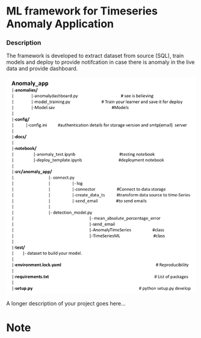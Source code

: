 
ML framework for Timeseries Anomaly Application
======================

### Description
The framework is developed to extract dataset from source (SQL), train models and deploy to provide notifcation in case there is anomaly in the live data and provide dashboard.

![Amonaly](images/Anomaly.png)

A longer description of your project goes here...


Note
====
